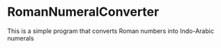 # RomanNumeralConverter
This is a simple program that converts Roman numbers into Indo-Arabic numerals
